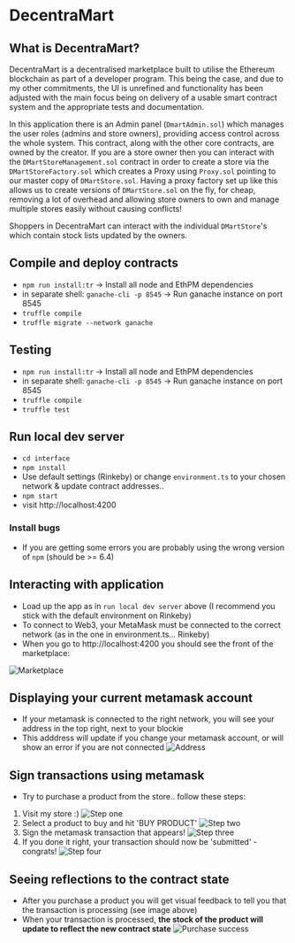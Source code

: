 # DecentraMart

## What is DecentraMart?
DecentraMart is a decentralised marketplace built to utilise the Ethereum blockchain as part of a developer program.
This being the case, and due to my other commitments, the UI is unrefined and functionality has been adjusted
with the main focus being on delivery of a usable smart contract system and the appropriate tests and documentation. 

In this application there is an Admin panel (`DmartAdmin.sol`) which manages the user roles (admins and store owners),
providing access control across the whole system. This contract, along with the other core contracts, are owned by the creator.
If you are a store owner then you can interact with the `DMartStoreManagement.sol` contract in order to create a store
via the `DMartStoreFactory.sol` which creates a Proxy using `Proxy.sol` pointing to our master copy of `DMartStore.sol`.
Having a proxy factory set up like this allows us to create versions of `DMartStore.sol` on the fly, for cheap, removing 
a lot of overhead and allowing store owners to own and manage multiple stores easily without causing conflicts!

Shoppers in DecentraMart can interact with the individual `DMartStore`'s which contain stock lists updated by the owners.



## Compile and deploy contracts
 - `npm run install:tr` -> Install all node and EthPM dependencies
 - in separate shell: `ganache-cli -p 8545` -> Run ganache instance on port 8545
 - `truffle compile`
 - `truffle migrate --network ganache`

 ## Testing
 - `npm run install:tr` -> Install all node and EthPM dependencies
 - in separate shell: `ganache-cli -p 8545` -> Run ganache instance on port 8545
 - `truffle compile`
 - `truffle test`



## Run local dev server
 - `cd interface`
 - `npm install`
 - Use default settings (Rinkeby) or change `environment.ts` to your chosen network & update contract addresses..
 - `npm start`
 - visit http://localhost:4200

 ### Install bugs
  - If you are getting some errors you are probably using the wrong version of `npm` (should be >= 6.4)



## Interacting with application

 - Load up the app as in `run local dev server` above (I recommend you stick with the default environment on Rinkeby)
 - To connect to Web3, your MetaMask must be connected to the correct network (as in the one in environment.ts... Rinkeby)
 - When you go to http://localhost:4200 you should see the front of the marketplace:

 ![Marketplace](https://github.com/alsco77/Decentra-Mart/blob/master/screenshots/loaded.png)


## Displaying your current metamask account
 - If your metamask is connected to the right network, you will see your address in the top right, next to your blockie
 - This adddress will update if you change your metamask account, or will show an error if you are not connected
 ![Address](https://github.com/alsco77/Decentra-Mart/blob/master/screenshots/address.png)


## Sign transactions using metamask
 - Try to purchase a product from the store.. follow these steps:
 1. Visit my store :)
  ![Step one](https://github.com/alsco77/Decentra-Mart/blob/master/screenshots/buy-1.png)
 2. Select a product to buy and hit 'BUY PRODUCT'
  ![Step two](https://github.com/alsco77/Decentra-Mart/blob/master/screenshots/buy-2.png)
 3. Sign the metamask transaction that appears!
  ![Step three](https://github.com/alsco77/Decentra-Mart/blob/master/screenshots/buy-3.png)
 3. If you done it right, your transaction should now be 'submitted' - congrats!
  ![Step four](https://github.com/alsco77/Decentra-Mart/blob/master/screenshots/buy-4.png)

## Seeing reflections to the contract state
 - After you purchase a product you will get visual feedback to tell you that the transaction is processing (see image above)
 - When your transaction is processed, __the stock of the product will update to reflect the new contract state__
   ![Purchase success](https://github.com/alsco77/Decentra-Mart/blob/master/screenshots/buy-5.png)

